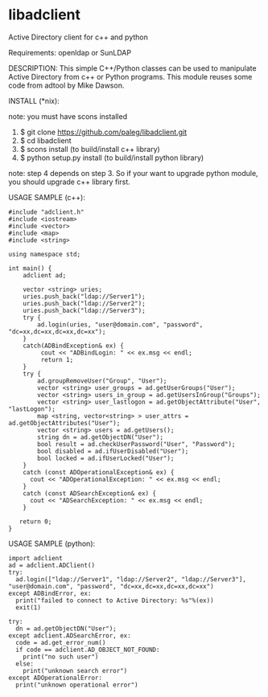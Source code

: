# libadclient
Active Directory client for c++ and python

Requirements: openldap or SunLDAP

DESCRIPTION:
  This simple C++/Python classes can be used to manipulate Active Directory from c++ or Python programs.
  This module reuses some code from adtool by Mike Dawson.

INSTALL (*nix):

note: you must have scons installed

  1. $ git clone https://github.com/paleg/libadclient.git
  2. $ cd libadclient
  3. $ scons install (to build/install c++ library)
  4. $ python setup.py install (to build/install python library)

note: step 4 depends on step 3. So if your want to upgrade python module, you should upgrade c++ library first. 

USAGE SAMPLE (c++):
```
#include "adclient.h"
#include <iostream>
#include <vector>
#include <map>
#include <string>

using namespace std;

int main() {
    adclient ad;

    vector <string> uries;
    uries.push_back("ldap://Server1");
    uries.push_back("ldap://Server2");
    uries.push_back("ldap://Server3");
    try {
        ad.login(uries, "user@domain.com", "password", "dc=xx,dc=xx,dc=xx,dc=xx");
    }
    catch(ADBindException& ex) {
         cout << "ADBindLogin: " << ex.msg << endl;
         return 1;
    }
    try {
        ad.groupRemoveUser("Group", "User");
        vector <string> user_groups = ad.getUserGroups("User");
        vector <string> users_in_group = ad.getUsersInGroup("Groups");
        vector <string> user_lastlogon = ad.getObjectAttribute("User", "lastLogon");
        map <string, vector<string> > user_attrs = ad.getObjectAttributes("User");
        vector <string> users = ad.getUsers();
        string dn = ad.getObjectDN("User");
        bool result = ad.checkUserPassword("User", "Password");
        bool disabled = ad.ifUserDisabled("User");
        bool locked = ad.ifUserLocked("User");
    }
    catch (const ADOperationalException& ex) {
      cout << "ADOperationalException: " << ex.msg << endl;
    }
    catch (const ADSearchException& ex) {
      cout << "ADSearchException: " << ex.msg << endl;
    }

   return 0;
}
```

USAGE SAMPLE (python):
```
import adclient
ad = adclient.ADClient()
try:
  ad.login(["ldap://Server1", "ldap://Server2", "ldap://Server3"], "user@domain.com", "password", "dc=xx,dc=xx,dc=xx,dc=xx")
except ADBindError, ex:
  print("failed to connect to Active Directory: %s"%(ex))
  exit(1)
  
try:
  dn = ad.getObjectDN("User");
except adclient.ADSearchError, ex:
  code = ad.get_error_num()
  if code == adclient.AD_OBJECT_NOT_FOUND:
    print("no such user")
  else:
    print("unknown search error")
except ADOperationalError:
  print("unknown operational error")
```

